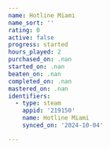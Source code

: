 ```yaml
---
name: Hotline Miami
name_sort: ''
rating: 0
active: false
progress: started
hours_played: 2
purchased_on: .nan
started_on: .nan
beaten_on: .nan
completed_on: .nan
mastered_on: .nan
identifiers:
  - type: steam
    appid: '219150'
    name: Hotline Miami
    synced_on: '2024-10-04'

---
```

